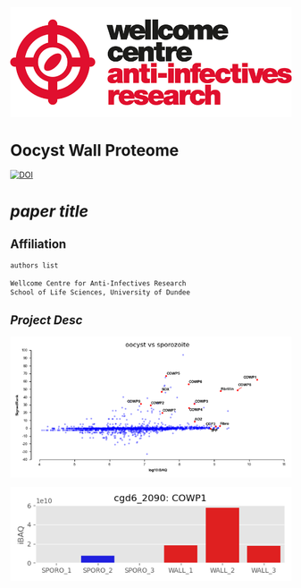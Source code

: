 ![title](https://github.com/mtinti/oocyst_wall_proteome/blob/main/static/wcar.png)
# Oocyst Wall Proteome

[![DOI](https://zenodo.org/badge/DOI/10.5281/zenodo.7842509.svg)](https://doi.org/10.5281/zenodo.7842509)


# *paper title* 

## Affiliation
    authors list

    Wellcome Centre for Anti-Infectives Research
    School of Life Sciences, University of Dundee

## *Project Desc*
    
![differential_expresion](https://github.com/mtinti/oocyst_wall_proteome/blob/main/out_data/FigX.png)

![COWP-1](https://github.com/mtinti/oocyst_wall_proteome/blob/main/out_data/cgd6_2090-RA-p1.png)

